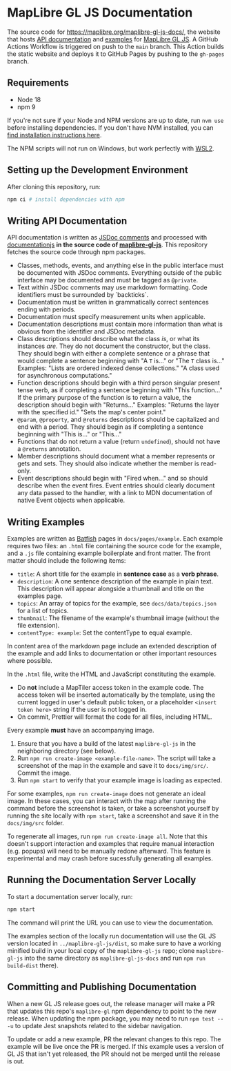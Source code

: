 # MapLibre GL JS Documentation

The source code for https://maplibre.org/maplibre-gl-js-docs/, the website that hosts [API documentation](#writing-api-documentation) and [examples](#writing-examples) for [MapLibre GL JS](https://github.com/maplibre/maplibre-gl-js). A GitHub Actions Workflow is triggered on push to the ```main``` branch. This Action builds the static website and deploys it to GitHub Pages by pushing to the ```gh-pages``` branch.

## Requirements

* Node 18
* npm 9

If you're not sure if your Node and NPM versions are up to date, run `nvm use` before installing dependencies. If you don't have NVM installed, you can [find installation instructions here](https://github.com/nvm-sh/nvm/blob/master/README.md#installing-and-updating).

The NPM scripts will not run on Windows, but work perfectly with [WSL2](https://en.wikipedia.org/wiki/Windows_Subsystem_for_Linux).

## Setting up the Development Environment

After cloning this repository, run:

```bash
npm ci # install dependencies with npm
```

## Writing API Documentation

API documentation is written as [JSDoc comments](http://usejsdoc.org/) and processed with [documentationjs](http://documentation.js.org/) **in the source code of [maplibre-gl-js](https://github.com/maplibre/maplibre-gl-js)**. This repository fetches the source code through npm packages.

* Classes, methods, events, and anything else in the public interface must be documented with JSDoc comments. Everything outside of the public interface may be documented and must be tagged as `@private`.
* Text within JSDoc comments may use markdown formatting. Code identifiers must be surrounded by \`backticks\`.
* Documentation must be written in grammatically correct sentences ending with periods.
* Documentation must specify measurement units when applicable.
* Documentation descriptions must contain more information than what is obvious from the identifier and JSDoc metadata.
* Class descriptions should describe what the class *is*, or what its instances *are*. They do not document the constructor, but the class. They should begin with either a complete sentence or a phrase that would complete a sentence beginning with "A `T` is..." or "The `T` class is..." Examples: "Lists are ordered indexed dense collections." "A class used for asynchronous computations."
* Function descriptions should begin with a third person singular present tense verb, as if completing a sentence beginning with "This function..." If the primary purpose of the function is to return a value, the description should begin with "Returns..." Examples: "Returns the layer with the specified id." "Sets the map's center point."
* `@param`, `@property`, and `@returns` descriptions should be capitalized and end with a period. They should begin as if completing a sentence beginning with "This is..." or "This..."
* Functions that do not return a value (return `undefined`), should not have a `@returns` annotation.
* Member descriptions should document what a member represents or gets and sets. They should also indicate whether the member is read-only.
* Event descriptions should begin with "Fired when..." and so should describe when the event fires. Event entries should clearly document any data passed to the handler, with a link to MDN documentation of native Event objects when applicable.

## Writing Examples

Examples are written as [Batfish](https://github.com/mapbox/batfish) pages in `docs/pages/example`. Each example requires two files: an `.html` file containing the source
code for the example, and a `.js` file containing example boilerplate and front matter. The front matter should include the following items:

* `title`: A short title for the example in **sentence case** as a **verb phrase**.
* `description`: A one sentence description of the example in plain text. This description will appear alongside a thumbnail and title on the examples page.
* `topics`: An array of topics for the example, see `docs/data/topics.json` for a list of topics.
* `thumbnail`: The filename of the example's thumbnail image (without the file extension).
* `contentType: example`: Set the contentType to equal example.

In content area of the markdown page include an extended description of the example and add links to documentation or other important resources where possible.

In the `.html` file, write the HTML and JavaScript constituting the example.

* Do **not** include a MapTiler access token in the example code. The access token will be inserted automatically by the template, using the current logged in user's default public token, or a placeholder `<insert token here>` string if the user is not logged in.
* On commit, Prettier will format the code for all files, including HTML.

Every example **must** have an accompanying image.

1. Ensure that you have a build of the latest `maplibre-gl-js` in the neighboring directory (see below).
2. Run `npm run create-image <example-file-name>`. The script will take a screenshot of the map in the example and save it to `docs/img/src/`. Commit the image.
3. Run `npm start` to verify that your example image is loading as expected.

For some examples, `npm run create-image` does not generate an ideal image. In these cases, you can interact with the map after running the command before the screenshot is taken, or take a screenshot yourself by running the site locally with `npm start`, take a screenshot and save it in the `docs/img/src` folder.

To regenerate all images, run `npm run create-image all`. Note that this doesn't support interaction and examples that require manual interaction (e.g. popups) will need to be manually redone afterward. This feature is experimental and may crash before sucessfully generating all examples.

## Running the Documentation Server Locally

To start a documentation server locally, run:

```bash
npm start
```

The command will print the URL you can use to view the documentation.

The examples section of the locally run documentation will use the GL JS version located in `../maplibre-gl-js/dist`,
so make sure to have a working minified build in your local copy of the `maplibre-gl-js` repo; clone `maplibre-gl-js` into the same directory as `maplibre-gl-js-docs` and run `npm run build-dist` there).


## Committing and Publishing Documentation

When a new GL JS release goes out, the release manager will make a PR that updates this repo's `maplibre-gl` npm dependency to point to the new release. When updating the npm package, you may need to run `npm test -- -u` to update Jest snapshots related to the sidebar navigation.

To update or add a new example, PR the relevant changes to this repo. The example will be live once the PR is merged.  If this example uses a version of GL JS that isn't yet released, the PR should not be merged until the release is out.
